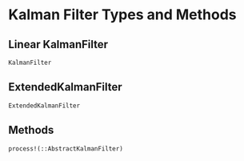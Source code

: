 # Kalman Filter Types and Methods


## Linear KalmanFilter

```@docs
KalmanFilter
```

## ExtendedKalmanFilter

```@docs
ExtendedKalmanFilter
```

## Methods

```@docs
process!(::AbstractKalmanFilter)
```
